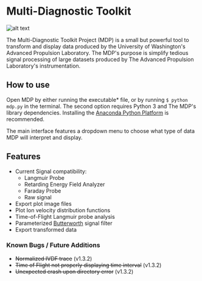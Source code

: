 # Multi-Diagnostic Toolkit
![alt text](https://i.imgur.com/G1OBNnY.png)

The Multi-Diagnostic Toolkit Project (MDP) is a small but powerful tool to transform and display data produced by the University of Washington's Advanced Propulsion Laboratory. The MDP's purpose is simplify tedious signal processing of large datasets produced by The Advanced Propulsion Laboratory's instrumentation. 

## How to use

Open MDP by either running the executable* file, or by running `$ python mdp.py` in the terminal. The second option requires Python 3 and The MDP's library dependencies. Installing the [Anaconda Python Platform](https://www.anaconda.com/download/) is recommended.

The main interface features a dropdown menu to choose what type of data MDP will interpret and display.  

## Features
- Current Signal compatibility:
    - Langmuir Probe
    - Retarding Energy Field Analyzer
    - Faraday Probe
    - Raw signal
- Export plot image files
- Plot Ion velocity distribution functions
- Time-of-Flight Langmuir probe analysis
- Parameterized [Butterworth](https://en.wikipedia.org/wiki/Butterworth_filter) signal filter
- Export transformed data

### Known Bugs / Future Additions
- ~~Normalized IVDF trace~~ (v1.3.2)
- ~~Time of Flight not properly displaying time interval~~ (v1.3.2)
- ~~Unexpected crash upon directory error~~ (v1.3.2)
###
